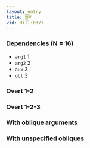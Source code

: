 ```yaml
---
layout: entry
title: སྒོམ་
vid: Hill:0371
---
```

### Dependencies (N = 16)
* `arg1` 1
* `arg2` 2
* `aux` 3
* `obl` 2


### Overt 1-2


### Overt 1-2-3


### With oblique arguments


### With unspecified obliques
